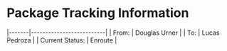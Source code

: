# Package Tracking Information

|-------|--------------------------|
| From: | Douglas Urner            |
| To:   | Lucas Pedroza            |
| Current Status: | Enroute        |
